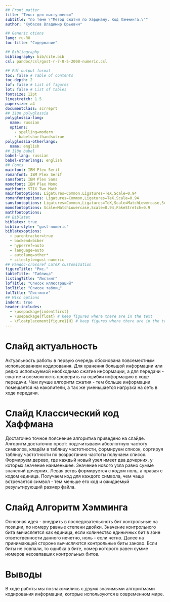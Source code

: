 ```yaml
---
## Front matter
title: "Текст для выступления"
subtitle: "по теме \"Метод сжатия по Хаффману. Код Хэмминга.\""
author: "Кубасов Владимир Юрьевич"

## Generic otions
lang: ru-RU
toc-title: "Содержание"

## Bibliography
bibliography: bib/cite.bib
csl: pandoc/csl/gost-r-7-0-5-2008-numeric.csl

## Pdf output format
toc: false # Table of contents
toc-depth: 2
lof: false # List of figures
lot: false # List of tables
fontsize: 12pt
linestretch: 1.5
papersize: a4
documentclass: scrreprt
## I18n polyglossia
polyglossia-lang:
  name: russian
  options:
	- spelling=modern
	- babelshorthands=true
polyglossia-otherlangs:
  name: english
## I18n babel
babel-lang: russian
babel-otherlangs: english
## Fonts
mainfont: IBM Plex Serif
romanfont: IBM Plex Serif
sansfont: IBM Plex Sans
monofont: IBM Plex Mono
mathfont: STIX Two Math
mainfontoptions: Ligatures=Common,Ligatures=TeX,Scale=0.94
romanfontoptions: Ligatures=Common,Ligatures=TeX,Scale=0.94
sansfontoptions: Ligatures=Common,Ligatures=TeX,Scale=MatchLowercase,Scale=0.94
monofontoptions: Scale=MatchLowercase,Scale=0.94,FakeStretch=0.9
mathfontoptions:
## Biblatex
biblatex: true
biblio-style: "gost-numeric"
biblatexoptions:
  - parentracker=true
  - backend=biber
  - hyperref=auto
  - language=auto
  - autolang=other*
  - citestyle=gost-numeric
## Pandoc-crossref LaTeX customization
figureTitle: "Рис."
tableTitle: "Таблица"
listingTitle: "Листинг"
lofTitle: "Список иллюстраций"
lotTitle: "Список таблиц"
lolTitle: "Листинги"
## Misc options
indent: true
header-includes:
  - \usepackage{indentfirst}
  - \usepackage{float} # keep figures where there are in the text
  - \floatplacement{figure}{H} # keep figures where there are in the text
---
```


# Слайд актуальность

Актуальность работы в первую очередь обоснована повсеместным использованием кодирования. Для хранения большой информации или редко используемой
необходимо сжатие информации, а для передачи - сжатие и возможность проверить на ошибки информацию в ходе передачи. Чем лучше алгоритм сжатия - тем больше информации помещается на накопители, а так же уменьшается нагрузка на сеть в ходе передачи.

# Слайд Классический код Хаффмана

Достаточно точное пояснение алгоритма приведено на слайде.
Алгоритм достаточно прост: подсчитываем абсолютную частоту символов, кладём в таблицу частотности, формируем список, сортируя таблицу частотности по возрастанию частоты получаем список. Формируем дерево, где каждый новый узел имеет два дочерних, у которых значение наименьшее. Значение нового узла равно сумме значений дочерних. Левая ветвь формируется с кодом ноль, а правая с кодом единица. Получаем код для каждого символа, чем чаще встречается символ - тем меньше его код и ожидаемый результирующий размер файла.

# Слайд Алгоритм Хэмминга

Основная идея - внедрить в последовательсноть бит контрольные на позиции, по номеру равные степени двойки.
Значение контрольного бита вычисляется как единица, если количество единичных бит в зоне ответственности данного нечетно, ноль - если четно.
Далее на принимающей стороне вычисляются контрольные биты заново. Если биты не совпали, то ошибка в бите, номер которого равен сумме номеров несовпавших контрольных битов.

# Выводы

В ходе работы мы познакомились с двумя значимыми алгоритмами кодирования информации, которые используются в современном мире.